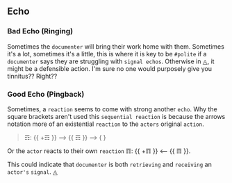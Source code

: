 ## Echo

### Bad Echo (Ringing)
Sometimes the `documenter` will bring their work home with them.  Sometimes it's a lot, sometimes it's a little, this is where it is key to be `#polite` if a `documenter` says they are struggling with `signal echos`.  Otherwise in ◬, it might be a defensible action.  I'm sure no one would purposely give you tinnitus?? Right??

### Good Echo (Pingback)
Sometimes, a `reaction` seems to come with strong another `echo`.  Why the square brackets aren't used this `sequential reaction` is because the arrows notation more of an existential `reaction` to the `actors` original `action`.
> ☶: {{ +☶ }} 
> --> {{ ☶ }} --> { }

Or the `actor` reacts to their own `reaction` ☶: {{ +☶ }} <-- {{ ☶ }}.

This could indicate that `documenter` is both `retrieving` and `receiving` an `actor's` `signal`. ◬